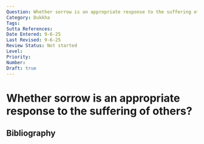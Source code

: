 ```yaml
---
Question: Whether sorrow is an appropriate response to the suffering of others?
Category: Dukkha
Tags: 
Sutta References: 
Date Entered: 9-6-25
Last Revised: 9-6-25
Review Status: Not started
Level: 
Priority: 
Number: 
Draft: true
---
```


# Whether sorrow is an appropriate response to the suffering of others?

## Bibliography

<!-- 

Notes:

I've seen various theists and theologians, in discussing the afterlife, universalism, annihilationism, etc., mention how sorrow, or sadness, or grief, are the appropriate emotions in response to the suffering of others. Paraphrasing, e.g., grief would be appropriate if one knew that loved ones were in hell for eternity, and thus heaven couldn't constitute perfect bliss if one knew there loved ones were damned. My main curiosity is with the claim that some form of negative emotion, some form of personal suffering, is actually appropriate in certain circumstances, such as knowledge of the suffering of others. 

At face value, it would seem the Buddhist is going to have to deny this. Why? There are a few ways this can be seen. The Buddhist probably wants to affirm the Buddha was free from suffering while living following his awakening and that he was well aware, in fact far more so than anyone else, of the suffering and plight of living beings. Moreover, I don't think the Buddhist wants to say the Buddha was numb, psychopathic, or in some way affectively dysfunctional, such that he wasn't feeling what he should have been felt, i.e., sorrow or grief. Taken together, it looks like we're going to want to say that some form of suffering is not an appropriate response to the suffering of others. And the following is a very rough sketch, but the whole project of Buddhism is to end suffering, and it seems like what underlies this assumption is that all suffering is really gratuitous, a disease, a cancer, and has no place in experience. But then it looks like we'd want to say that nor does it have a place in our response to anything, let alone the suffering of others.

-->